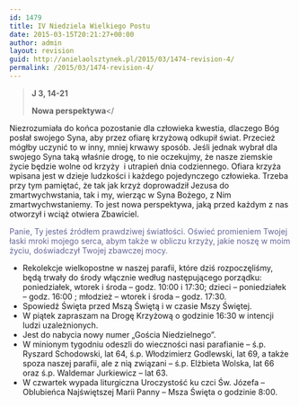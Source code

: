 ```yaml
---
id: 1479
title: IV Niedziela Wielkiego Postu
date: 2015-03-15T20:21:27+00:00
author: admin
layout: revision
guid: http://anielaolsztynek.pl/2015/03/1474-revision-4/
permalink: /2015/03/1474-revision-4/
---
```

> **J 3, 14-21**
> 
> **Nowa perspektywa**</

Niezrozumiała do końca pozostanie dla człowieka kwestia, dlaczego Bóg posłał swojego Syna, aby przez ofiarę krzyżową odkupił świat. Przecież mógłby uczynić to w inny, mniej krwawy sposób. Jeśli jednak wybrał dla swojego Syna taką właśnie drogę, to nie oczekujmy, że nasze ziemskie życie będzie wolne od krzyży  i utrapień dnia codziennego. Ofiara krzyża wpisana jest w dzieje ludzkości i każdego pojedynczego człowieka. Trzeba przy tym pamiętać, że tak jak krzyż doprowadził Jezusa do zmartwychwstania, tak i my, wierząc w Syna Bożego, z Nim zmartwychwstaniemy. To jest nowa perspektywa, jaką przed każdym z nas otworzył i wciąż otwiera Zbawiciel.

<span style="color: #666699;">Panie, Ty jesteś źródłem prawdziwej światłości. Oświeć promieniem Twojej łaski mroki mojego serca, abym także w obliczu krzyży, jakie noszę w moim życiu, doświadczył Twojej zbawczej mocy.</span></blockquote> 

  * Rekolekcje wielkopostne w naszej parafii, które dziś rozpoczęliśmy, będą trwały do środy włącznie według następującego porządku: poniedziałek, wtorek i środa &#8211; godz. 10:00 i 17:30; dzieci &#8211; poniedziałek &#8211; godz. 16:00 ; młodzież &#8211; wtorek i środa &#8211; godz. 17:30.
  * Spowiedź Święta przed Mszą Świętą i w czasie Mszy Świętej.
  * W piątek zapraszam na Drogę Krzyżową o godzinie 16:30 w intencji ludzi uzależnionych.
  * Jest do nabycia nowy numer &#8222;Gościa Niedzielnego&#8221;.
  * W minionym tygodniu odeszli do wieczności nasi parafianie &#8211; ś.p. Ryszard Schodowski, lat 64, ś.p. Włodzimierz Godlewski, lat 69, a także spoza naszej parafii, ale z nią związani &#8211; ś.p. Elżbieta Wolska, lat 66 oraz ś.p. Waldemar Jurkiewicz &#8211; lat 63.
  * W czwartek wypada liturgiczna Uroczystość ku czci Św. Józefa &#8211; Oblubieńca Najświętszej Marii Panny &#8211; Msza Święta o godzinie 8:00.